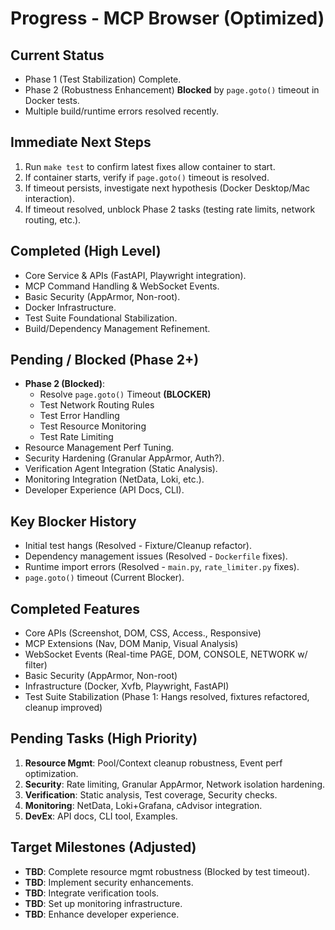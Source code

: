 # Progress - MCP Browser (Optimized)

## Current Status
*   Phase 1 (Test Stabilization) Complete.
*   Phase 2 (Robustness Enhancement) **Blocked** by `page.goto()` timeout in Docker tests.
*   Multiple build/runtime errors resolved recently.

## Immediate Next Steps
1.  Run `make test` to confirm latest fixes allow container to start.
2.  If container starts, verify if `page.goto()` timeout is resolved.
3.  If timeout persists, investigate next hypothesis (Docker Desktop/Mac interaction).
4.  If timeout resolved, unblock Phase 2 tasks (testing rate limits, network routing, etc.).

## Completed (High Level)
*   Core Service & APIs (FastAPI, Playwright integration).
*   MCP Command Handling & WebSocket Events.
*   Basic Security (AppArmor, Non-root).
*   Docker Infrastructure.
*   Test Suite Foundational Stabilization.
*   Build/Dependency Management Refinement.

## Pending / Blocked (Phase 2+)
*   **Phase 2 (Blocked)**:
    *   Resolve `page.goto()` Timeout **(BLOCKER)**
    *   Test Network Routing Rules
    *   Test Error Handling
    *   Test Resource Monitoring
    *   Test Rate Limiting
*   Resource Management Perf Tuning.
*   Security Hardening (Granular AppArmor, Auth?).
*   Verification Agent Integration (Static Analysis).
*   Monitoring Integration (NetData, Loki, etc.).
*   Developer Experience (API Docs, CLI).

## Key Blocker History
*   Initial test hangs (Resolved - Fixture/Cleanup refactor).
*   Dependency management issues (Resolved - `Dockerfile` fixes).
*   Runtime import errors (Resolved - `main.py`, `rate_limiter.py` fixes).
*   `page.goto()` timeout (Current Blocker).

## Completed Features
*   Core APIs (Screenshot, DOM, CSS, Access., Responsive)
*   MCP Extensions (Nav, DOM Manip, Visual Analysis)
*   WebSocket Events (Real-time PAGE, DOM, CONSOLE, NETWORK w/ filter)
*   Basic Security (AppArmor, Non-root)
*   Infrastructure (Docker, Xvfb, Playwright, FastAPI)
*   Test Suite Stabilization (Phase 1: Hangs resolved, fixtures refactored, cleanup improved)

## Pending Tasks (High Priority)
1.  **Resource Mgmt**: Pool/Context cleanup robustness, Event perf optimization.
2.  **Security**: Rate limiting, Granular AppArmor, Network isolation hardening.
3.  **Verification**: Static analysis, Test coverage, Security checks.
4.  **Monitoring**: NetData, Loki+Grafana, cAdvisor integration.
5.  **DevEx**: API docs, CLI tool, Examples.

## Target Milestones (Adjusted)
*   **TBD**: Complete resource mgmt robustness (Blocked by test timeout).
*   **TBD**: Implement security enhancements.
*   **TBD**: Integrate verification tools.
*   **TBD**: Set up monitoring infrastructure.
*   **TBD**: Enhance developer experience. 